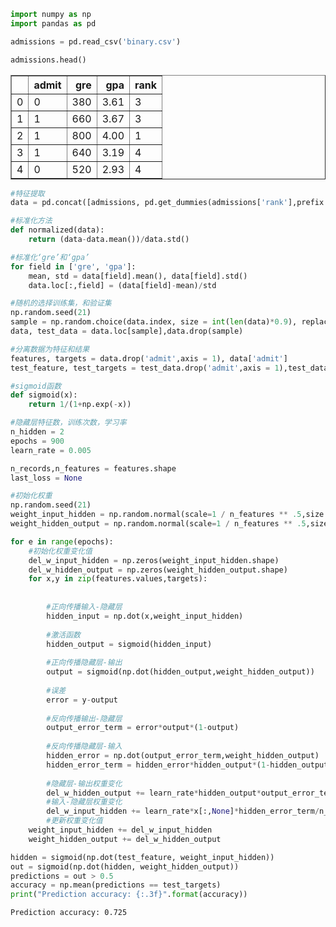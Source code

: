 ```python
import numpy as np
import pandas as pd
```


```python
admissions = pd.read_csv('binary.csv')
```


```python
admissions.head()
```

<table border="1" class="dataframe">
  <thead>
    <tr style="text-align: right;">
      <th></th>
      <th>admit</th>
      <th>gre</th>
      <th>gpa</th>
      <th>rank</th>
    </tr>
  </thead>
  <tbody>
    <tr>
      <td>0</td>
      <td>0</td>
      <td>380</td>
      <td>3.61</td>
      <td>3</td>
    </tr>
    <tr>
      <td>1</td>
      <td>1</td>
      <td>660</td>
      <td>3.67</td>
      <td>3</td>
    </tr>
    <tr>
      <td>2</td>
      <td>1</td>
      <td>800</td>
      <td>4.00</td>
      <td>1</td>
    </tr>
    <tr>
      <td>3</td>
      <td>1</td>
      <td>640</td>
      <td>3.19</td>
      <td>4</td>
    </tr>
    <tr>
      <td>4</td>
      <td>0</td>
      <td>520</td>
      <td>2.93</td>
      <td>4</td>
    </tr>
  </tbody>
</table>
</div>




```python
#特征提取
data = pd.concat([admissions, pd.get_dummies(admissions['rank'],prefix = 'rank')],axis=1).drop('rank',axis = 1)
```


```python
#标准化方法
def normalized(data):
    return (data-data.mean())/data.std()
```


```python
#标准化‘gre’和‘gpa’
for field in ['gre', 'gpa']:
    mean, std = data[field].mean(), data[field].std()
    data.loc[:,field] = (data[field]-mean)/std
```


```python
#随机的选择训练集，和验证集
np.random.seed(21)
sample = np.random.choice(data.index, size = int(len(data)*0.9), replace = False)
data, test_data = data.loc[sample],data.drop(sample)
```


```python
#分离数据为特征和结果
features, targets = data.drop('admit',axis = 1), data['admit']
test_feature, test_targets = test_data.drop('admit',axis = 1),test_data['admit']
```


```python
#sigmoid函数
def sigmoid(x):
    return 1/(1+np.exp(-x))
```


```python
#隐藏层特征数，训练次数，学习率
n_hidden = 2
epochs = 900
learn_rate = 0.005
```


```python
n_records,n_features = features.shape
last_loss = None
```


```python
#初始化权重
np.random.seed(21)
weight_input_hidden = np.random.normal(scale=1 / n_features ** .5,size = (n_features,n_hidden))
weight_hidden_output = np.random.normal(scale=1 / n_features ** .5,size = n_hidden)
```


```python
for e in range(epochs):
    #初始化权重变化值
    del_w_input_hidden = np.zeros(weight_input_hidden.shape)
    del_w_hidden_output = np.zeros(weight_hidden_output.shape)
    for x,y in zip(features.values,targets):
  
        
        #正向传播输入-隐藏层
        hidden_input = np.dot(x,weight_input_hidden)
        
        #激活函数
        hidden_output = sigmoid(hidden_input)
        
        #正向传播隐藏层-输出
        output = sigmoid(np.dot(hidden_output,weight_hidden_output))
        
        #误差
        error = y-output
        
        #反向传播输出-隐藏层
        output_error_term = error*output*(1-output)
        
        #反向传播隐藏层-输入
        hidden_error = np.dot(output_error_term,weight_hidden_output)
        hidden_error_term = hidden_error*hidden_output*(1-hidden_output)
        
        #隐藏层-输出权重变化
        del_w_hidden_output += learn_rate*hidden_output*output_error_term/n_records
        #输入-隐藏层权重变化
        del_w_input_hidden += learn_rate*x[:,None]*hidden_error_term/n_records
        #更新权重变化值
    weight_input_hidden += del_w_input_hidden
    weight_hidden_output += del_w_hidden_output

```


```python
hidden = sigmoid(np.dot(test_feature, weight_input_hidden))
out = sigmoid(np.dot(hidden, weight_hidden_output))
predictions = out > 0.5
accuracy = np.mean(predictions == test_targets)
print("Prediction accuracy: {:.3f}".format(accuracy))
```

    Prediction accuracy: 0.725
    
